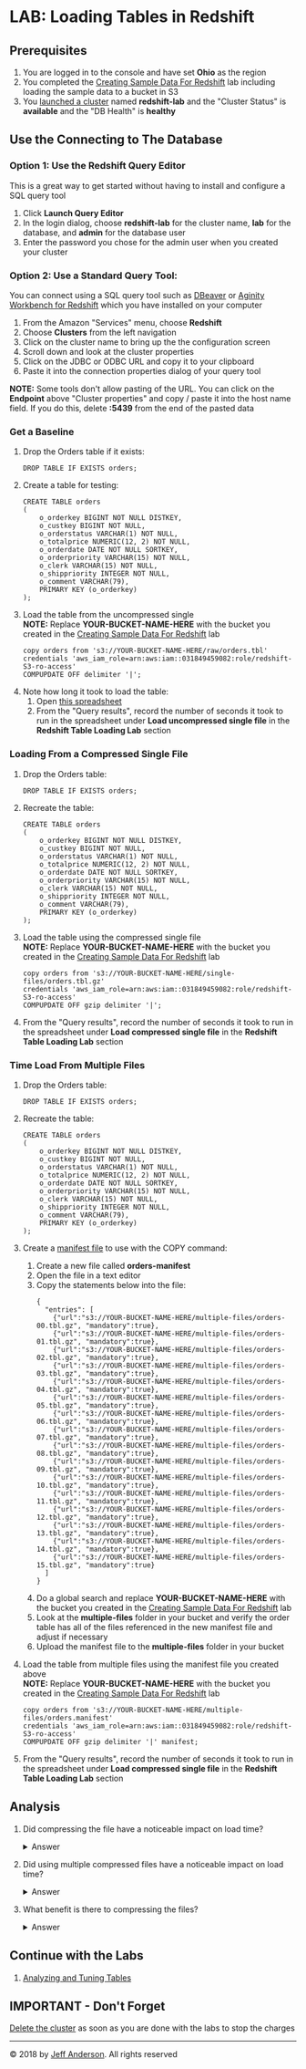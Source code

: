 # LAB: Loading Tables in Redshift

## Prerequisites

1. You are logged in to the console and have set **Ohio** as the region
1. You completed the [Creating Sample Data For Redshift](Demo-RedshiftDataPrep.md) lab including loading the sample data 
to a bucket in S3
1. You [launched a cluster](Lab-LaunchRedchiftCluster.md) named **redshift-lab** and the "Cluster Status" is 
**available** and the "DB Health" is **healthy**

## Use the Connecting to The Database

### Option 1: Use the Redshift Query Editor

This is a great way to get started without having to install and configure a SQL query tool

1. Click **Launch Query Editor**
1. In the login dialog, choose **redshift-lab** for the cluster name, **lab** for the database, 
and **admin** for the database user
1. Enter the password you chose for the admin user when you created your cluster

### Option 2: Use a Standard Query Tool:

You can connect using a SQL query tool such as [DBeaver](https://dbeaver.io/download/) or 
[Aginity Workbench for Redshift](https://www.aginity.com/main/workbench-for-amazon-redshift/)
which you have installed on your computer

1. From the Amazon "Services" menu, choose **Redshift**
2. Choose **Clusters** from the left navigation
3. Click on the cluster name to bring up the the configuration screen
4. Scroll down and look at the cluster properties
5. Click on the JDBC or ODBC URL and copy it to your clipboard
6. Paste it into the connection properties dialog of your query tool

**NOTE:** Some tools don't allow pasting of the URL. You can click on the **Endpoint** above "Cluster properties"
and copy / paste it into the host name field. If you do this, delete **:5439** from the end of the pasted data

### Get a Baseline

1. Drop the Orders table if it exists:
    ```redshift
    DROP TABLE IF EXISTS orders;
    ```  
1. Create a table for testing:
    ```redshift
    CREATE TABLE orders
    (
        o_orderkey BIGINT NOT NULL DISTKEY,
        o_custkey BIGINT NOT NULL,
        o_orderstatus VARCHAR(1) NOT NULL,
        o_totalprice NUMERIC(12, 2) NOT NULL,
        o_orderdate DATE NOT NULL SORTKEY,
        o_orderpriority VARCHAR(15) NOT NULL,
        o_clerk VARCHAR(15) NOT NULL,
        o_shippriority INTEGER NOT NULL,
        o_comment VARCHAR(79),
        PRIMARY KEY (o_orderkey)
    );
    ```
1. Load the table from the uncompressed single \
    **NOTE:** Replace **YOUR-BUCKET-NAME-HERE** with the bucket you created in the
    [Creating Sample Data For Redshift](Demo-RedshiftDataPrep.md) lab
    ```redshift
    copy orders from 's3://YOUR-BUCKET-NAME-HERE/raw/orders.tbl' 
    credentials 'aws_iam_role=arn:aws:iam::031849459082:role/redshift-S3-ro-access' 
    COMPUPDATE OFF delimiter '|';
    ```
1. Note how long it took to load the table:
   1. Open [this spreadsheet](documents/Redshift/RedshiftPerformanceAnalysis.xlsx)
   1. From the "Query results", record the number of seconds it took to run in the spreadsheet under **Load uncompressed 
   single file** in the **Redshift Table Loading Lab** section

### Loading From a Compressed Single File

1. Drop the Orders table:
    ```redshift
    DROP TABLE IF EXISTS orders;
    ```  
1. Recreate the table:
    ```redshift
    CREATE TABLE orders
    (
        o_orderkey BIGINT NOT NULL DISTKEY,
        o_custkey BIGINT NOT NULL,
        o_orderstatus VARCHAR(1) NOT NULL,
        o_totalprice NUMERIC(12, 2) NOT NULL,
        o_orderdate DATE NOT NULL SORTKEY,
        o_orderpriority VARCHAR(15) NOT NULL,
        o_clerk VARCHAR(15) NOT NULL,
        o_shippriority INTEGER NOT NULL,
        o_comment VARCHAR(79),
        PRIMARY KEY (o_orderkey)
    );
    ```
1. Load the table using the compressed single file \
    **NOTE:** Replace **YOUR-BUCKET-NAME-HERE** with the bucket you created in the
    [Creating Sample Data For Redshift](Demo-RedshiftDataPrep.md) lab
    ```redshift
    copy orders from 's3://YOUR-BUCKET-NAME-HERE/single-files/orders.tbl.gz' 
    credentials 'aws_iam_role=arn:aws:iam::031849459082:role/redshift-S3-ro-access' 
    COMPUPDATE OFF gzip delimiter '|';
    ```
1. From the "Query results", record the number of seconds it took to run in the spreadsheet under **Load compressed 
   single file** in the **Redshift Table Loading Lab** section

### Time Load From Multiple Files

1. Drop the Orders table:
    ```redshift
    DROP TABLE IF EXISTS orders;
    ```  
1. Recreate the table:
    ```redshift
    CREATE TABLE orders
    (
        o_orderkey BIGINT NOT NULL DISTKEY,
        o_custkey BIGINT NOT NULL,
        o_orderstatus VARCHAR(1) NOT NULL,
        o_totalprice NUMERIC(12, 2) NOT NULL,
        o_orderdate DATE NOT NULL SORTKEY,
        o_orderpriority VARCHAR(15) NOT NULL,
        o_clerk VARCHAR(15) NOT NULL,
        o_shippriority INTEGER NOT NULL,
        o_comment VARCHAR(79),
        PRIMARY KEY (o_orderkey)
    );
    ```
1. Create a [manifest file](https://docs.aws.amazon.com/redshift/latest/dg/loading-data-files-using-manifest.html)
to use with the COPY command:
    1. Create a new file called **orders-manifest**
    1. Open the file in a text editor
    1. Copy the statements below into the file:
        ```
        {
          "entries": [
            {"url":"s3://YOUR-BUCKET-NAME-HERE/multiple-files/orders-00.tbl.gz", "mandatory":true},
            {"url":"s3://YOUR-BUCKET-NAME-HERE/multiple-files/orders-01.tbl.gz", "mandatory":true},
            {"url":"s3://YOUR-BUCKET-NAME-HERE/multiple-files/orders-02.tbl.gz", "mandatory":true},
            {"url":"s3://YOUR-BUCKET-NAME-HERE/multiple-files/orders-03.tbl.gz", "mandatory":true},
            {"url":"s3://YOUR-BUCKET-NAME-HERE/multiple-files/orders-04.tbl.gz", "mandatory":true},
            {"url":"s3://YOUR-BUCKET-NAME-HERE/multiple-files/orders-05.tbl.gz", "mandatory":true},
            {"url":"s3://YOUR-BUCKET-NAME-HERE/multiple-files/orders-06.tbl.gz", "mandatory":true},
            {"url":"s3://YOUR-BUCKET-NAME-HERE/multiple-files/orders-07.tbl.gz", "mandatory":true},
            {"url":"s3://YOUR-BUCKET-NAME-HERE/multiple-files/orders-08.tbl.gz", "mandatory":true},
            {"url":"s3://YOUR-BUCKET-NAME-HERE/multiple-files/orders-09.tbl.gz", "mandatory":true},
            {"url":"s3://YOUR-BUCKET-NAME-HERE/multiple-files/orders-10.tbl.gz", "mandatory":true},
            {"url":"s3://YOUR-BUCKET-NAME-HERE/multiple-files/orders-11.tbl.gz", "mandatory":true},
            {"url":"s3://YOUR-BUCKET-NAME-HERE/multiple-files/orders-12.tbl.gz", "mandatory":true},
            {"url":"s3://YOUR-BUCKET-NAME-HERE/multiple-files/orders-13.tbl.gz", "mandatory":true},
            {"url":"s3://YOUR-BUCKET-NAME-HERE/multiple-files/orders-14.tbl.gz", "mandatory":true},
            {"url":"s3://YOUR-BUCKET-NAME-HERE/multiple-files/orders-15.tbl.gz", "mandatory":true}
          ]
        }
        ```
    1. Do a global search and replace **YOUR-BUCKET-NAME-HERE** with the bucket you created in the
       [Creating Sample Data For Redshift](Demo-RedshiftDataPrep.md) lab
    1. Look at the **multiple-files** folder in your bucket and verify the order table has all
    of the files referenced in the new manifest file and adjust if necessary
    1. Upload the manifest file to the **multiple-files** folder in your bucket
    
1. Load the table from multiple files using the manifest file you created above \
    **NOTE:** Replace **YOUR-BUCKET-NAME-HERE** with the bucket you created in the
    [Creating Sample Data For Redshift](Demo-RedshiftDataPrep.md) lab
    ```redshift
    copy orders from 's3://YOUR-BUCKET-NAME-HERE/multiple-files/orders.manifest' 
    credentials 'aws_iam_role=arn:aws:iam::031849459082:role/redshift-S3-ro-access' 
    COMPUPDATE OFF gzip delimiter '|' manifest;
    ```
1. From the "Query results", record the number of seconds it took to run in the spreadsheet under **Load compressed 
   single file** in the **Redshift Table Loading Lab** section

## Analysis

1. Did compressing the file have a noticeable impact on load time?
   <details>
     <summary>Answer</summary>
     <p>No. The load times are virtually identical</p>
   </details>

1. Did using multiple compressed files have a noticeable impact on load time?
   <details>
     <summary>Answer</summary>
     <p>Yes. Using multiple compressed files loaded the data in about one third of the time</p>
   </details>

1. What benefit is there to compressing the files?
   <details>
     <summary>Answer</summary>
     <ul>
       <li>Compressing the files saves space in S3 which reduces storage expense</li>
       <li>While compressing smaller single files doesn't noticeably impact load times, it does for much larger files</li> 
   </details>

## Continue with the Labs

1. [Analyzing and Tuning Tables](Demo-RedshiftTableAnalysis.md)

## IMPORTANT - Don't Forget

[Delete the cluster](Lab-DeletingRedshiftCluster.md) as soon as you are done with the labs to stop the charges


---
&copy; 2018 by [Jeff Anderson](https://jeff-anderson.com/). All rights reserved


